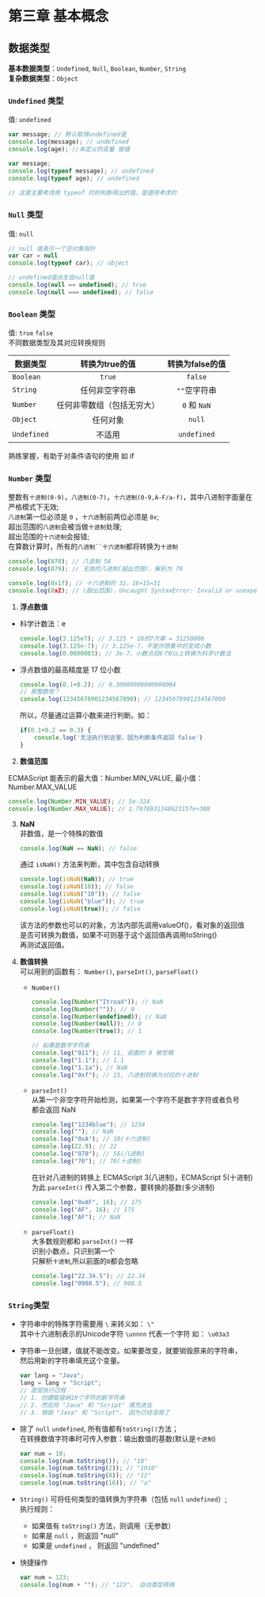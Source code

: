 # 第三章 基本概念  
## 数据类型
**基本数据类型**：`Undefined`, `Null`, `Boolean`, `Number`, `String`  
**复杂数据类型**：`Object`  

### `Undefined` 类型  
  值: `undefined`  

  ``` javascript
  var message; // 默认取得undefined值
  console.log(message); // undefined
  console.log(age); //未定义的变量 报错
  ```

  ``` javascript  
  var message; 
  console.log(typeof message); // undefined  
  console.log(typeof age); // undefined  
	  
  // 这里主要考虑用 typeof 时的判断得出的值，是值得考虑的
  ```  

### `Null` 类型  
  值: `null`  
  
  ``` javascript
  // null 值表示一个空对象指针
  var car = null
  console.log(typeof car); // object
  ```
  
  ``` javascript
  // undefined值派生自null值
  console.log(null == undefined); // true
  console.log(null === undefined); // false
  ```

### `Boolean` 类型  
值: `true` `false`  
不同数据类型及其对应转换规则  
  
| 数据类型 | 转换为true的值 | 转换为false的值 |  
| ------- | :------------: | :--------------: |  
| `Boolean` | `true` | `false` |  
| `String` | 任何非空字符串 | `""`空字符串 |
| `Number` | 任何非零数组（包括无穷大） | `0` 和 `NaN` |
| `Object` | 任何对象 | `null` |
| `Undefined` | 不适用 | `undefined` |  
  
  
  
  熟练掌握，有助于对条件语句的使用 如 if  
  
### `Number` 类型  
整数有`十进制(0-9)`，`八进制(0-7)`，`十六进制(0-9,A-F/a-f)`，其中八进制字面量在严格模式下无效;  
`八进制`第一位必须是 `0` ，`十六进`制前两位必须是 `0x`;  
超出范围的`八进制`会被当做`十进制`处理;  
超出范围的`十六进制`会报错;  
在算数计算时，所有的`八进制``十六进制`都将转换为`十进制`

``` javascript
console.log(070); // 八进制 56
console.log(079); // 无效的八进制(超出范围)，解析为 79

console.log(0x1f); // 十六进制的 31，16+15=31
console.log(0xZ); // (超出范围)，Uncaught SyntaxError: Invalid or unexpected token

```  

1. **浮点数值**  
  * 科学计数法：e  
    
    
    ``` javascript
    console.log(3.125e7); // 3.125 * 10的7次幂 = 31250000
    console.log(3.125e-7); // 3.125e-7，不是你想象中的变成小数
    console.log(0.0000003); // 3e-7，小数点后6个0以上转换为科学计数法
    ```  
    	
  * 浮点数值的最高精度是 17 位小数  
    
    ``` javascript
    console.log(0.1+0.2); // 0.30000000000000004
    // 那整数呢？
    console.log(12345678901234567890); // 12345678901234567000
    ```  
    	
    所以，尽量通过运算小数来进行判断。如：  
    	
    ``` javascript
    if(0.1+0.2 == 0.3) {
    	console.log('无法执行到这里，因为判断条件返回 false')
    }
    ```
    	
2. **数值范围**  
   
  ECMAScript 能表示的最大值：Number.MIN_VALUE, 最小值：Number.MAX_VALUE  
  
  ``` javascript
  console.log(Number.MIN_VALUE); // 5e-324
  console.log(Number.MAX_VALUE); // 1.7976931348623157e+308
  ```
  
3. **NaN**  
   非数值，是一个特殊的数值  
   
   ``` javascript
   console.log(NaN == NaN); // false
   ```
   
   通过 `isNaN()` 方法来判断，其中包含自动转换  
   
   ``` javascript
   console.log(isNaN(NaN)); // true
   console.log(isNaN(10)); // false
   console.log(isNaN("10")); // false
   console.log(isNaN("blue")); // true
   console.log(isNaN(true)); // false
   ```
   该方法的参数也可以的对象，方法内部先调用valueOf()，看对象的返回值  
   是否可转换为数值，如果不可则基于这个返回值再调用toString()  
   再测试返回值。  
   
4. **数值转换**  
   可以用到的函数有： `Number()`, `parseInt()`, `parseFloat()`  
   * `Number()`
       
     ``` javascript
     console.log(Number("Itroad")); // NaN
     console.log(Number("")); // 0
     console.log(Number(undefined)); // NaN
     console.log(Number(null)); // 0
     console.log(Number(true)); // 1
     
     // 如果是数字字符串
     console.log("011"); // 11, 前面的 0 被忽略
     console.log("1.1"); // 1.1
     console.log("1.1a"); // NaN
     console.log("0xf"); // 15, 八进制转换为对应的十进制
     ```  
     
   * `parseInt()`  
	  从第一个非空字符开始检测，如果第一个字符不是数字字符或者负号  
	  都会返回 NaN	  
     
     ``` javascript
     console.log("1234blue"); // 1234
     console.log(""); // NaN
     console.log("0xA"); // 10(十六进制)
     console.log(22.9); // 22
     console.log("070"); // 56(八进制)
     console.log("70"); // 70(十进制)
     
     ```
     
     在针对八进制的转换上 ECMAScript 3(八进制)，ECMAScript 5(十进制)  
     为此 `parseInt()` 传入第二个参数，要转换的基数(多少进制)  
     
     ``` javascript
     console.log("0xAF", 16); // 175
     console.log("AF", 16); // 175
     console.log("AF"); // NaN
     ```
     
   * `parseFloat()`  
     大多数规则都和 `parseInt()` 一样  
     识别小数点，只识别第一个  
     只解析`十进制`,所以前面的`0`都会忽略
     
     ``` javascript
     console.log("22.34.5"); // 22.34
     console.log("0908.5"); // 908.5
     ```
     
### `String`类型  
* 字符串中的特殊字符需要用 `\` 来转义如： `\"`   
其中十六进制表示的Unicode字符 `\unnnn` 代表一个字符 如： `\u03a3`  

* 字符串一旦创建，值就不能改变。如果要改变，就要销毁原来的字符串，  
然后用新的字符串填充这个变量。  

  ``` javascript
  var lang = "Java";
  lang = lang + "Script";
  // 底层执行过程：
  // 1. 创建能容纳10个字符的新字符串
  // 2. 然后将 "Java" 和 "Script" 填充进去
  // 3. 销毁 "Java" 和 "Script"， 因为已经没用了
  ```  

* 除了 `null` `undefined`, 所有值都有`toString()`方法；  
  在转换数值字符串时可传入参数：输出数值的基数(默认是`十进制`)  
  
  ``` javascript
  var num = 10;
  console.log(num.toString()); // "10"
  console.log(num.toString(2)); // "1010"
  console.log(num.toString(8)); // "12"
  console.log(num.toString(16)); // "a"
  ```  
  
* `String()` 可将任何类型的值转换为字符串（包括 `null` `undefined`）;  
  执行规则：  
  - 如果值有 `toString()` 方法，则调用（无参数）  
  - 如果是 `null` ，则返回 "null"  
  - 如果是 `undefined` ， 则返回 "undefined"  
  
* 快捷操作  
  
  ``` javascript
  var num = 123;
  console.log(num + ""); // "123"， 自动类型转换
  ```  
  
  



